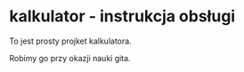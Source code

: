 # kalkulator - instrukcja obsługi
To jest prosty projket kalkulatora.

Robimy go przy okazji nauki gita. 